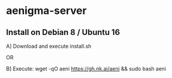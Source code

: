 # aenigma-server

## Install on Debian 8 / Ubuntu 16

A] Download and execute install.sh

OR

B] Execute: wget -qO aeni https://gh.nk.ai/aeni && sudo bash aeni
